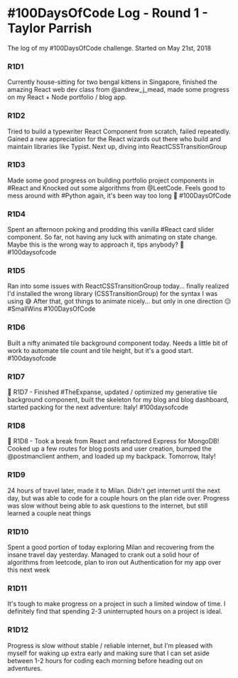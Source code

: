 # #100DaysOfCode Log - Round 1 - Taylor Parrish

The log of my #100DaysOfCode challenge. Started on May 21st, 2018

### R1D1 
Currently house-sitting for two bengal kittens in Singapore, finished the amazing React web dev class from @andrew_j_mead, made some progress on my React + Node portfolio / blog app.


### R1D2
Tried to build a typewriter React Component from scratch, failed repeatedly. Gained a new appreciation for the React wizards out there who build and maintain libraries like Typist. Next up, diving into ReactCSSTransitionGroup

### R1D3
Made some good progress on building portfolio project components in #React and Knocked out some algorithms from @LeetCode. Feels good to mess around with #Python again, it's been way too long 🐍  #100DaysOfCode 

### R1D4 
Spent an afternoon poking and prodding this vanilla #React card slider component. So far, not having any luck with animating on state change. Maybe this is the wrong way to approach it, tips anybody? 🙏 #100daysofcode

### R1D5
Ran into some issues with ReactCSSTransitionGroup today... finally realized I'd installed the wrong library (CSSTransitionGroup) for the syntax I was using 😅 After that, got things to animate nicely... but only in one direction 😑 #SmallWins #100DaysOfCode 

### R1D6
Built a nifty animated tile background component today. Needs a little bit of work to automate tile count and tile height, but it's a good start. #100daysofcode

### R1D7
👾 R1D7 - Finished #TheExpanse, updated / optimized my generative tile background component, built the skeleton for my blog and blog dashboard, started packing for the next adventure: Italy! #100daysofcode

### R1D8
🐢 R1D8 - Took a break from React and refactored Express for MongoDB! Cooked up a few routes for blog posts and user creation, bumped the @postmanclient anthem, and loaded up my backpack. Tomorrow, Italy!

### R1D9
24 hours of travel later, made it to Milan. Didn't get internet until the next day, but was able to code for a couple hours on the plan ride over. Progress was slow without being able to ask questions to the internet, but still learned a couple neat things

### R1D10
Spent a good portion of today exploring Milan and recovering from the insane travel day yesterday. Managed to crank out a solid hour of algorithms from leetcode, plan to iron out Authentication for my app over this next week

### R1D11
It's tough to make progress on a project in such a limited window of time. I definitely find that spending 2-3 uninterrupted hours on a project is ideal.

### R1D12
Progress is slow without stable / reliable internet, but I'm pleased with myself for waking up extra early and making sure that I can set aside between 1-2 hours for coding each morning before heading out on adventures.